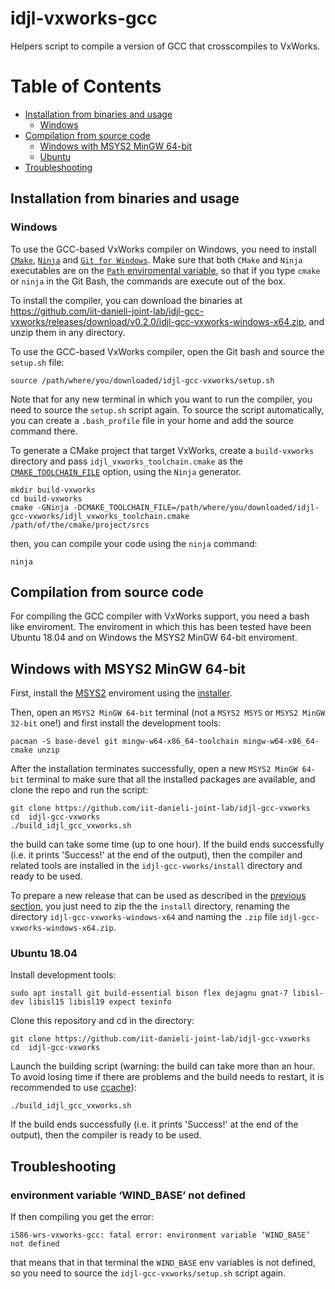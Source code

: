 # idjl-vxworks-gcc
Helpers script to compile a version of GCC that crosscompiles to VxWorks. 

Table of Contents
=================
  * [Installation from binaries and usage](#installation-from-binaries-and-usage)
    * [Windows](#windows)
  * [Compilation from source code](#compilation-from-source-code)
    * [Windows with MSYS2 MinGW 64-bit](#windows-with-msys2-mingw-64-bit) 
    * [Ubuntu](#ubuntu-1804)
  * [Troubleshooting](#troubleshooting)

## Installation from binaries and usage

### Windows 
To use the GCC-based VxWorks compiler on Windows, you need to install [`CMake`](https://cmake.org/), [`Ninja`](https://ninja-build.org/) and [`Git for Windows`](https://gitforwindows.org/). Make sure that both `CMake` and `Ninja` executables are on the [`Path` enviromental variable](https://superuser.com/questions/297947/is-there-a-convenient-way-to-edit-path-in-windows-7), so that if you type `cmake` or `ninja` in the Git Bash, the commands are execute out of the box. 

To install the compiler, you can download the binaries at https://github.com/iit-danieli-joint-lab/idjl-gcc-vxworks/releases/download/v0.2.0/idjl-gcc-vxworks-windows-x64.zip, and unzip them in any directory.

To use the GCC-based VxWorks compiler, open the Git bash and source the `setup.sh` file:
~~~
source /path/where/you/downloaded/idjl-gcc-vxworks/setup.sh
~~~
Note that for any new terminal in which you want to run the compiler, you need to source the `setup.sh` script again. 
To source the script automatically, you can create a `.bash_profile` file in your home and add the source command there. 


To generate a CMake project that target VxWorks, create a `build-vxworks` directory and pass `idjl_vxworks_toolchain.cmake` as the [`CMAKE_TOOLCHAIN_FILE`](https://cmake.org/cmake/help/v3.10/variable/CMAKE_TOOLCHAIN_FILE.html) option, using the `Ninja` generator.
~~~
mkdir build-vxworks
cd build-vxworks
cmake -GNinja -DCMAKE_TOOLCHAIN_FILE=/path/where/you/downloaded/idjl-gcc-vxworks/idjl_vxworks_toolchain.cmake /path/of/the/cmake/project/srcs 
~~~
then, you can compile your code using the `ninja` command:
~~~
ninja
~~~

## Compilation from source code

For compiling the GCC compiler with VxWorks support, you need a bash like enviroment. 
The enviroment in which this has been tested have been Ubuntu 18.04 and on Windows the MSYS2 MinGW 64-bit enviroment. 

## Windows with MSYS2 MinGW 64-bit

First, install the [MSYS2](https://www.msys2.org/) enviroment using the [installer](http://repo.msys2.org/distrib/x86_64/msys2-x86_64-20180531.exe). 

Then, open an `MSYS2 MinGW 64-bit` terminal (not a `MSYS2 MSYS` or `MSYS2 MinGW 32-bit` one!) and first install the development tools:
~~~
pacman -S base-devel git mingw-w64-x86_64-toolchain mingw-w64-x86_64-cmake unzip
~~~

After the installation terminates successfully, open a new `MSYS2 MinGW 64-bit` terminal to make sure that all the installed packages are available, and clone the repo and run the script:
~~~
git clone https://github.com/iit-danieli-joint-lab/idjl-gcc-vxworks
cd  idjl-gcc-vxworks
./build_idjl_gcc_vxworks.sh 
~~~
the build can take some time (up to one hour). 
If the build ends successfully (i.e. it prints  'Success!' at the end of the output), then the compiler and related tools are 
installed in the `idjl-gcc-vworks/install` directory and ready to be used. 

To prepare a new release that can be used as described in the [previous section](#installation-from-binaries-and-usage), you just need to zip the the `install` directory, renaming the directory `idjl-gcc-vxworks-windows-x64` and naming the `.zip` file `idjl-gcc-vxworks-windows-x64.zip`.

### Ubuntu 18.04 

Install development tools: 
~~~
sudo apt install git build-essential bison flex dejagnu gnat-7 libisl-dev libisl15 libisl19 expect texinfo
~~~

Clone this repository and cd in the directory:
~~~
git clone https://github.com/iit-danieli-joint-lab/idjl-gcc-vxworks
cd  idjl-gcc-vxworks
~~~

Launch the building script (warning: the build can take more than an hour. To avoid losing time if there are problems and the build needs to restart, it is recommended to use [ccache](https://ccache.samba.org/)):
~~~
./build_idjl_gcc_vxworks.sh 
~~~

If the build ends successfully (i.e. it prints  'Success!' at the end of the output), then the compiler is ready to be used. 

## Troubleshooting
### environment variable ‘WIND_BASE’ not defined

If then compiling you get the error: 
~~~
i586-wrs-vxworks-gcc: fatal error: environment variable ‘WIND_BASE’ not defined
~~~
that means that in that terminal the `WIND_BASE` env variables is not defined, so you need to source the `idjl-gcc-vxworks/setup.sh` script again.
